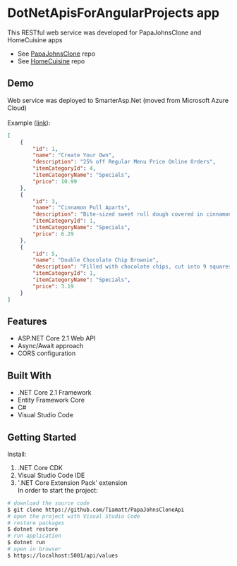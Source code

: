 # DotNetApisForAngularProjects app 
This RESTful web service was developed for PapaJohnsClone and HomeCuisine apps
* See [PapaJohnsClone](https://github.com/Tiamatt/PapaJohnsClone) repo
* See [HomeCuisine](https://github.com/Tiamatt/HomeCuisine) repo

## Demo
Web service was deployed to SmarterAsp.Net (moved from Microsoft Azure Cloud) <br />
<br />
Example ([link](http://tiamatt.com/api/ppjc/specials)): <br />

```json
[
    {
        "id": 1,
        "name": "Create Your Own",
        "description": "25% off Regular Menu Price Online Orders",
        "itemCategoryId": 4,
        "itemCategoryName": "Specials",
        "price": 10.99
    },
    {
        "id": 3,
        "name": "Cinnamon Pull Aparts",
        "description": "Bite-sized sweet roll dough covered in cinnamon and sugar, topped with cinnamon crumbles then baked and drizzled with cream cheese icing",
        "itemCategoryId": 1,
        "itemCategoryName": "Specials",
        "price": 6.29
    },
    {
        "id": 5,
        "name": "Double Chocolate Chip Brownie",
        "description": "Filled with chocolate chips, cut into 9 squares and served warm",
        "itemCategoryId": 1,
        "itemCategoryName": "Specials",
        "price": 3.19
    }
]
```

## Features
* ASP.NET Core 2.1 Web API
* Async/Await approach
* CORS configuration

## Built With
* .NET Core 2.1 Framework
* Entity Framework Core
* C#
* Visual Studio Code

## Getting Started
Install: <br/>
1. .NET Core CDK <br/> 
2. Visual Studio Code IDE <br/> 
3. '.NET Core Extension Pack' extension <br/> 
In order to start the project:
```bash
# download the source code
$ git clone https://github.com/Tiamatt/PapaJohnsCloneApi
# open the project with Visual Studio Code
# restore packages
$ dotnet restore
# run application
$ dotnet run
# open in browser
$ https://localhost:5001/api/values
```